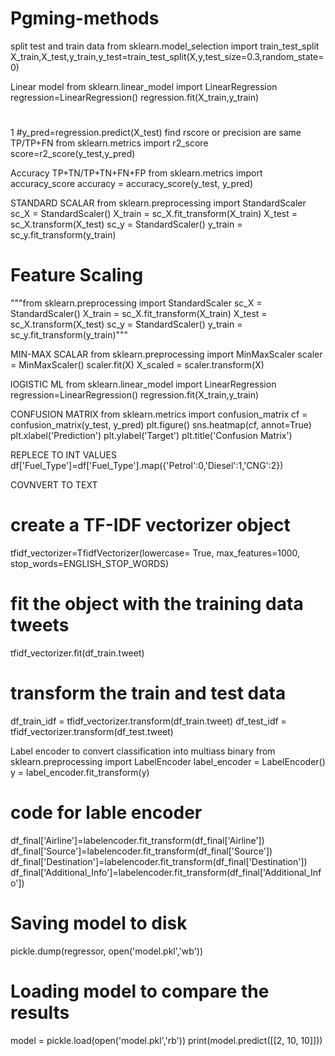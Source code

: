 # Pgming-methods

split test and train data
from sklearn.model_selection import train_test_split X_train,X_test,y_train,y_test=train_test_split(X,y,test_size=0.3,random_state=0)

Linear model
from sklearn.linear_model import LinearRegression regression=LinearRegression() regression.fit(X_train,y_train)

#
1
#y_pred=regression.predict(X_test)
find rscore or precision are same
TP/TP+FN from sklearn.metrics import r2_score score=r2_score(y_test,y_pred)

Accuracy
TP+TN/TP+TN+FN+FP from sklearn.metrics import accuracy_score accuracy = accuracy_score(y_test, y_pred)

STANDARD SCALAR
from sklearn.preprocessing import StandardScaler 
sc_X = StandardScaler() 
X_train = sc_X.fit_transform(X_train)
X_test = sc_X.transform(X_test) sc_y = StandardScaler()
y_train = sc_y.fit_transform(y_train)

# Feature Scaling
"""from sklearn.preprocessing import StandardScaler
sc_X = StandardScaler()
X_train = sc_X.fit_transform(X_train)
X_test = sc_X.transform(X_test)
sc_y = StandardScaler()
y_train = sc_y.fit_transform(y_train)"""

MIN-MAX SCALAR
from sklearn.preprocessing import MinMaxScaler scaler = MinMaxScaler() scaler.fit(X) X_scaled = scaler.transform(X)

lOGISTIC ML
from sklearn.linear_model import LinearRegression regression=LinearRegression() regression.fit(X_train,y_train)

CONFUSION MATRIX
from sklearn.metrics import confusion_matrix cf = confusion_matrix(y_test, y_pred) plt.figure() sns.heatmap(cf, annot=True) plt.xlabel('Prediction') plt.ylabel('Target') plt.title('Confusion Matrix')

REPLECE TO INT VALUES
df['Fuel_Type']=df['Fuel_Type'].map({'Petrol':0,'Diesel':1,'CNG':2})

COVNVERT TO TEXT
# create a TF-IDF vectorizer object
tfidf_vectorizer=TfidfVectorizer(lowercase= True, max_features=1000, stop_words=ENGLISH_STOP_WORDS)

# fit the object with the training data tweets
tfidf_vectorizer.fit(df_train.tweet)

# transform the train and test data
df_train_idf = tfidf_vectorizer.transform(df_train.tweet)
df_test_idf  = tfidf_vectorizer.transform(df_test.tweet)

Label encoder to convert classification into multiass binary
from sklearn.preprocessing import LabelEncoder
label_encoder = LabelEncoder()
y = label_encoder.fit_transform(y)

# code for lable encoder
df_final['Airline']=labelencoder.fit_transform(df_final['Airline'])
df_final['Source']=labelencoder.fit_transform(df_final['Source'])
df_final['Destination']=labelencoder.fit_transform(df_final['Destination'])
df_final['Additional_Info']=labelencoder.fit_transform(df_final['Additional_Info'])


# Saving model to disk
pickle.dump(regressor, open('model.pkl','wb'))

# Loading model to compare the results
model = pickle.load(open('model.pkl','rb'))
print(model.predict([[2, 10, 10]]))
